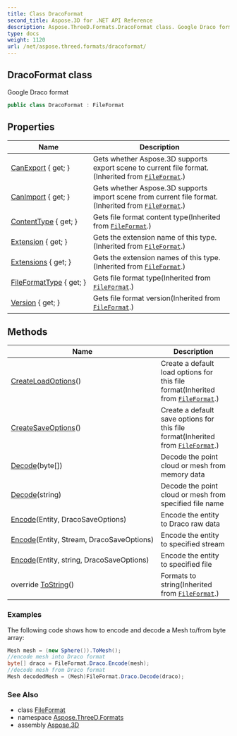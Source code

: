 ```yaml
---
title: Class DracoFormat
second_title: Aspose.3D for .NET API Reference
description: Aspose.ThreeD.Formats.DracoFormat class. Google Draco format
type: docs
weight: 1120
url: /net/aspose.threed.formats/dracoformat/
---
```

## DracoFormat class

Google Draco format

```csharp
public class DracoFormat : FileFormat
```

## Properties

| Name | Description |
| --- | --- |
| [CanExport](../../aspose.threed/fileformat/canexport/) { get; } | Gets whether Aspose.3D supports export scene to current file format.(Inherited from [`FileFormat`](../../aspose.threed/fileformat/).) |
| [CanImport](../../aspose.threed/fileformat/canimport/) { get; } | Gets whether Aspose.3D supports import scene from current file format.(Inherited from [`FileFormat`](../../aspose.threed/fileformat/).) |
| [ContentType](../../aspose.threed/fileformat/contenttype/) { get; } | Gets file format content type(Inherited from [`FileFormat`](../../aspose.threed/fileformat/).) |
| [Extension](../../aspose.threed/fileformat/extension/) { get; } | Gets the extension name of this type.(Inherited from [`FileFormat`](../../aspose.threed/fileformat/).) |
| [Extensions](../../aspose.threed/fileformat/extensions/) { get; } | Gets the extension names of this type.(Inherited from [`FileFormat`](../../aspose.threed/fileformat/).) |
| [FileFormatType](../../aspose.threed/fileformat/fileformattype/) { get; } | Gets file format type(Inherited from [`FileFormat`](../../aspose.threed/fileformat/).) |
| [Version](../../aspose.threed/fileformat/version/) { get; } | Gets file format version(Inherited from [`FileFormat`](../../aspose.threed/fileformat/).) |

## Methods

| Name | Description |
| --- | --- |
| [CreateLoadOptions](../../aspose.threed/fileformat/createloadoptions/)() | Create a default load options for this file format(Inherited from [`FileFormat`](../../aspose.threed/fileformat/).) |
| [CreateSaveOptions](../../aspose.threed/fileformat/createsaveoptions/)() | Create a default save options for this file format(Inherited from [`FileFormat`](../../aspose.threed/fileformat/).) |
| [Decode](../../aspose.threed.formats/dracoformat/decode/#decode)(byte[]) | Decode the point cloud or mesh from memory data |
| [Decode](../../aspose.threed.formats/dracoformat/decode/#decode_1)(string) | Decode the point cloud or mesh from specified file name |
| [Encode](../../aspose.threed.formats/dracoformat/encode/#encode)(Entity, DracoSaveOptions) | Encode the entity to Draco raw data |
| [Encode](../../aspose.threed.formats/dracoformat/encode/#encode_1)(Entity, Stream, DracoSaveOptions) | Encode the entity to specified stream |
| [Encode](../../aspose.threed.formats/dracoformat/encode/#encode_2)(Entity, string, DracoSaveOptions) | Encode the entity to specified file |
| override [ToString](../../aspose.threed/fileformat/tostring/)() | Formats to string(Inherited from [`FileFormat`](../../aspose.threed/fileformat/).) |

### Examples

The following code shows how to encode and decode a Mesh to/from byte array:

```csharp
Mesh mesh = (new Sphere()).ToMesh();
//encode mesh into Draco format
byte[] draco = FileFormat.Draco.Encode(mesh);
//decode mesh from Draco format
Mesh decodedMesh = (Mesh)FileFormat.Draco.Decode(draco);
```

### See Also

* class [FileFormat](../../aspose.threed/fileformat/)
* namespace [Aspose.ThreeD.Formats](../../aspose.threed.formats/)
* assembly [Aspose.3D](../../)


